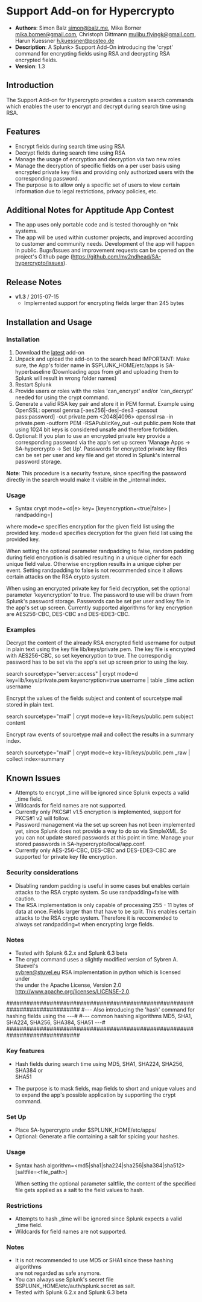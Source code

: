 # Support Add-on for Hypercrypto
- **Authors**:		Simon Balz <simon@balz.me>, Mika Borner <mika.borner@gmail.com>, Christoph Dittmann <mulibu.flyingk@gmail.com>, Harun Kuessner <h.kuessner@posteo.de>
- **Description**:	A Splunk> Support Add-On introducing the 'crypt' command for encrypting fields using RSA and decrypting RSA encrypted fields.
- **Version**: 		1.3

## Introduction
The Support Add-on for Hypercrypto provides a custom search commands which enables the user to encrypt and decrypt during search time using RSA.

## Features
 - Encrypt fields during search time using RSA
 - Decrypt fields during search time using RSA  
 - Manage the usage of encryption and decryption via two new roles
 - Manage the decryption of specific fields on a per user basis using encrypted private key files and providing only authorized users with the corresponding password.
 - The purpose is to allow only a specific set of users to view certain information due to legal restrictions, privacy policies, etc.

## Additional Notes for Apptitude App Contest
- The app uses only portable code and is tested thoroughly on *nix systems.
- The app will be used within customer projects, and improved according to customer and community needs. Development of the app will happen in public. Bugs/Issues and improvement requests can be opened on the project's Github page (<https://github.com/my2ndhead/SA-hypercrypto/issues>).

## Release Notes
- **v1.3**	/ 	2015-07-15
	- Implemented support for encrypting fields larger than 245 bytes

## Installation and Usage

### Installation
1. Download the [latest](https://github.com/my2ndhead/SA-hypercrypto/archive/master.zip) add-on
2. Unpack and upload the add-on to the search head
   IMPORTANT: Make sure, the App's folder name in $SPLUNK_HOME/etc/apps is SA-hyperbaseline (Downloading apps from git and uploading them to Splunk will result in wrong folder names)
3. Restart Splunk
4. Provide users or roles with the roles 'can_encrypt' and/or 'can_decrypt' needed for using the crypt command.
5. Generate a valid RSA key pair and store it in PEM format.
   Example using OpenSSL:
     openssl genrsa [-aes256|-des|-des3 -passout pass:password] -out private.pem <2048|4096>
     openssl rsa -in private.pem -outform PEM -RSAPublicKey_out -out public.pem
   Note that using 1024 bit keys is considered unsafe and therefore forbidden.
6. Optional:
   If you plan to use an encrypted private key provide a corresponding password
   via the app's set up screen 'Manage Apps -> SA-hypercrypto -> Set Up'.
   Passwords for encrypted private key files can be set per user and key file and get stored in Splunk's internal password storage.

**Note**: This procedure is a security feature, since specifing the password directly in the search would make it visible in the _internal index.

### Usage
- Syntax
 crypt mode=<d|e> key=<filepath> [keyencryption=<true|false> |              \
       randpadding=<boolean>] <fieldlist>

 where
 mode=e specifies encryption for the given field list using the provided key.
 mode=d specifies decryption for the given field list using the provided key.

 When setting the optional parameter randpadding to false, random padding during field encryption is disabled resulting in a unique cipher for each unique field value. Otherwise encryption results in a unique cipher per event.
 Setting randpadding to false is not recommended since it allows certain attacks on the RSA crypto system.

 When using an encrypted private key for field decryption, set the optional parameter 'keyencryption' to true. The password to use will be drawn from Splunk's password storage.
 Passwords can be set per user and key file in the app's set up screen.
 Currently supported algorithms for key encryption are AES256-CBC, DES-CBC and DES-EDE3-CBC.  

### Examples
Decrypt the content of the already RSA encrypted field username for
output in plain text using the key file lib/keys/private.pem.
The key file is encrypted with AES256-CBC, so set keyencryption to true. The correspondig password has to be set via the app's set up screen prior to using the key.

search sourcetype="server::access" | crypt mode=d key=lib/keys/private.pem
keyencryption=true username | table _time action username

Encrypt the values of the fields subject and content of sourcetype mail stored in plain text.

search sourcetype="mail" | crypt mode=e key=lib/keys/public.pem subject content

Encrypt raw events of sourcetype mail and collect the results in a summary index.

search sourcetype="mail" | crypt mode=e key=lib/keys/public.pem _raw | collect index=summary

## Known Issues
- Attempts to encrypt _time will be ignored since Splunk expects a valid _time
 field.
- Wildcards for field names are not supported.
- Currently only PKCS#1 v1.5 encryption is implemented, support for PKCS#1 v2
 will follow.
- Password management via the set up screen has not been implemented yet, since Splunk does not provide a way to do so via SimpleXML. So you can not update stored passwords at this point in time. Manage your stored passwords in SA-hypercrypto/local/app.conf.
- Currently only AES-256-CBC, DES-CBC and DES-EDE3-CBC are supported for private key file encryption.

### Security considerations
 - Disabling random padding is useful in some cases but enables certain attacks to the RSA crypto system. So use randpadding=false with caution.
 - The RSA implementation is only capable of processing 255 - 11 bytes of data at once. Fields larger than that have to be split. This enables certain attacks to the RSA crypto system. Therefore it is reccomended to always set randpadding=t when encrypting large fields.

### Notes
 - Tested with Splunk 6.2.x and Splunk 6.3 beta
 - The crypt command uses a slightly modified version of Sybren A. Stuevel's  \
   <sybren@stuvel.eu> RSA implementation in python which is licensed under    \
   the under the Apache License, Version 2.0 http://www.apache.org/licenses/LICENSE-2.0.

   


##############################################################################
#---   Also introducing the 'hash' command for hashing fields using the   ---#
#---  common hashing algorithms MD5, SHA1, SHA224, SHA256, SHA384, SHA51  ---#
##############################################################################

### Key features

 - Hash fields during search time using MD5, SHA1, SHA224, SHA256, SHA384 or  \
   SHA51

 - The purpose is to mask fields, map fields to short and unique values and   \
   to expand the app's possible application by supporting the crypt command.

### Set Up

 - Place SA-hypercrypto under $SPLUNK_HOME/etc/apps/
 - Optional:
   Generate a file containing a salt for spicing your hashes.

### Usage

 - Syntax
   hash algorithm=<md5|sha1|sha224|sha256|sha384|sha512>                      \
        [saltfile=<file_path>] <field-list>

   When setting the optional parameter saltfile, the content of the specified \
   file gets applied as a salt to the field values to hash.

### Restrictions

 - Attempts to hash _time will be ignored since Splunk expects a valid _time field.
 - Wildcards for field names are not supported.

### Notes

 - It is not recommended to use MD5 or SHA1 since these hashing algorithms    \
   are not regarded as safe anymore.
 - You can always use Splunk's secret file $SPLUNK_HOME/etc/auth/splunk.secret
   as salt.
 - Tested with Splunk 6.2.x and Splunk 6.3 beta
